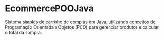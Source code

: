 # EcommercePOOJava
Sistema simples de carrinho de compras em Java, utilizando conceitos de Programação Orientada a Objetos (POO) para gerenciar produtos e calcular o total da compra.
